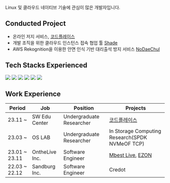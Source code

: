 Linux 및 클라우드 네이티브 기술에 관심이 많은 개발자입니다.

## **Conducted Project**
- 온라인 저지 서비스, [코드플레이스](https://github.com/pnu-code-place)
- 개발 조직을 위한 클라우드 인스턴스 접속 협업 툴 [Shade](https://github.com/hunsy9/Shade)
- AWS Rekognition을 이용한 안면 인식 기반 대리출석 방지 서비스 [NoDaeChul](https://github.com/hunsy9/NoDaechul)
        
## Tech Stacks Experienced

<div>
<img src="https://img.shields.io/badge/Python-3776AB?style=flat&logo=Python&logoColor=white">
<img src="https://img.shields.io/badge/Java-007396?style=flat&logo=Java&logoColor=white">
<img src="https://img.shields.io/badge/Spring Boot-6DB33F?style=flat&logo=Spring Boot&logoColor=white">
<img src="https://img.shields.io/badge/Vue.js-4FC08D?style=flat&logo=Vue.js&logoColor=white">        
<img src="https://img.shields.io/badge/Flutter-02569B?style=flat&logo=Flutter&logoColor=white">
<img src="https://img.shields.io/badge/Docker-2496ED?style=flat&logo=Docker&logoColor=white">
</div>

## Work Experience
| Period        | Job                 | Position                 | Projects                 |
|---------------|---------------------|--------------------------|--------------------------|
| 23.11 ~       | SW Edu Center | Undergraduate Researcher | [코드플레이스](https://code.pusan.ac.kr/) |
| 23.03 ~       | OS LAB       | Undergraduate Researcher | In Storage Computing Research(SPDK NVMeOF TCP) |
| 23.01 ~ 23.11 | OntheLive Inc.      | Software Engineer        | [Mbest Live](https://www.mbest.co.kr/mlive/aboutlive/), [EZON](https://ezon.ai/) |
| 22.03 ~ 22.12 | Sandburg Inc.       | Software Engineer        | Credot |
